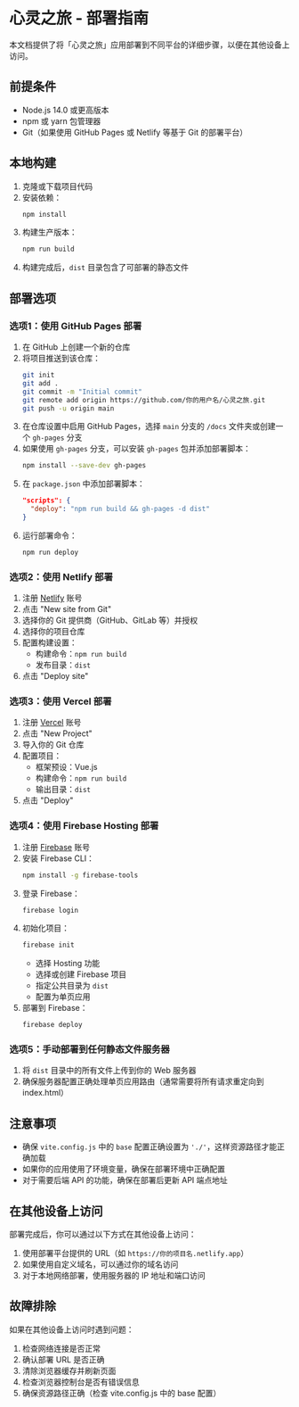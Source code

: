 # 心灵之旅 - 部署指南

本文档提供了将「心灵之旅」应用部署到不同平台的详细步骤，以便在其他设备上访问。

## 前提条件

- Node.js 14.0 或更高版本
- npm 或 yarn 包管理器
- Git（如果使用 GitHub Pages 或 Netlify 等基于 Git 的部署平台）

## 本地构建

1. 克隆或下载项目代码
2. 安装依赖：
   ```bash
   npm install
   ```
3. 构建生产版本：
   ```bash
   npm run build
   ```
4. 构建完成后，`dist` 目录包含了可部署的静态文件

## 部署选项

### 选项1：使用 GitHub Pages 部署

1. 在 GitHub 上创建一个新的仓库
2. 将项目推送到该仓库：
   ```bash
   git init
   git add .
   git commit -m "Initial commit"
   git remote add origin https://github.com/你的用户名/心灵之旅.git
   git push -u origin main
   ```
3. 在仓库设置中启用 GitHub Pages，选择 `main` 分支的 `/docs` 文件夹或创建一个 `gh-pages` 分支
4. 如果使用 `gh-pages` 分支，可以安装 `gh-pages` 包并添加部署脚本：
   ```bash
   npm install --save-dev gh-pages
   ```
5. 在 `package.json` 中添加部署脚本：
   ```json
   "scripts": {
     "deploy": "npm run build && gh-pages -d dist"
   }
   ```
6. 运行部署命令：
   ```bash
   npm run deploy
   ```

### 选项2：使用 Netlify 部署

1. 注册 [Netlify](https://www.netlify.com/) 账号
2. 点击 "New site from Git"
3. 选择你的 Git 提供商（GitHub、GitLab 等）并授权
4. 选择你的项目仓库
5. 配置构建设置：
   - 构建命令：`npm run build`
   - 发布目录：`dist`
6. 点击 "Deploy site"

### 选项3：使用 Vercel 部署

1. 注册 [Vercel](https://vercel.com/) 账号
2. 点击 "New Project"
3. 导入你的 Git 仓库
4. 配置项目：
   - 框架预设：Vue.js
   - 构建命令：`npm run build`
   - 输出目录：`dist`
5. 点击 "Deploy"

### 选项4：使用 Firebase Hosting 部署

1. 注册 [Firebase](https://firebase.google.com/) 账号
2. 安装 Firebase CLI：
   ```bash
   npm install -g firebase-tools
   ```
3. 登录 Firebase：
   ```bash
   firebase login
   ```
4. 初始化项目：
   ```bash
   firebase init
   ```
   - 选择 Hosting 功能
   - 选择或创建 Firebase 项目
   - 指定公共目录为 `dist`
   - 配置为单页应用
5. 部署到 Firebase：
   ```bash
   firebase deploy
   ```

### 选项5：手动部署到任何静态文件服务器

1. 将 `dist` 目录中的所有文件上传到你的 Web 服务器
2. 确保服务器配置正确处理单页应用路由（通常需要将所有请求重定向到 index.html）

## 注意事项

- 确保 `vite.config.js` 中的 `base` 配置正确设置为 `'./'`，这样资源路径才能正确加载
- 如果你的应用使用了环境变量，确保在部署环境中正确配置
- 对于需要后端 API 的功能，确保在部署后更新 API 端点地址

## 在其他设备上访问

部署完成后，你可以通过以下方式在其他设备上访问：

1. 使用部署平台提供的 URL（如 `https://你的项目名.netlify.app`）
2. 如果使用自定义域名，可以通过你的域名访问
3. 对于本地网络部署，使用服务器的 IP 地址和端口访问

## 故障排除

如果在其他设备上访问时遇到问题：

1. 检查网络连接是否正常
2. 确认部署 URL 是否正确
3. 清除浏览器缓存并刷新页面
4. 检查浏览器控制台是否有错误信息
5. 确保资源路径正确（检查 vite.config.js 中的 base 配置）